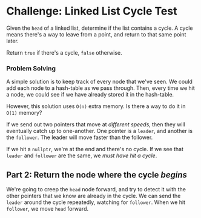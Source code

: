 # Challenge: Linked List Cycle Test


Given the `head` of a linked list, determine if the list contains a cycle.
A cycle means there's a way to leave from a point, and return to that same point later.

Return `true` if there's a cycle, `false` otherwise.

### Problem Solving

A simple solution is to keep track of every node that we've seen.
We could add each node to a hash-table as we pass through.
Then, every time we hit a node, we could see if we have already stored it in the hash-table.

However, this solution uses `O(n)` extra memory.
Is there a way to do it in `O(1)` memory?

If we send out two pointers that move at *different speeds*, then they will eventually catch up to one-another.
One pointer is a `leader`, and another is the `follower`. 
The leader will move faster than the follower.

If we hit a `nullptr`, we're at the end and there's no cycle.
If we see that `leader` and `follower` are the same, we *must have hit a cycle*.



## Part 2: Return the node where the cycle *begins*

We're going to creep the `head` node forward, and try to detect it with the other pointers that we know are already in the cycle.
We can send the `leader` around the cycle repeatedly, watching for `follower`. When we hit `follower`, we move `head` forward.


